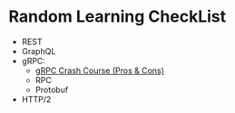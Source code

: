 # Random Learning CheckList

- REST
- GraphQL
- gRPC:
  - [gRPC Crash Course (Pros & Cons)](https://www.youtube.com/watch?v=Yw4rkaTc0f8)
  - RPC
  - Protobuf
- HTTP/2
